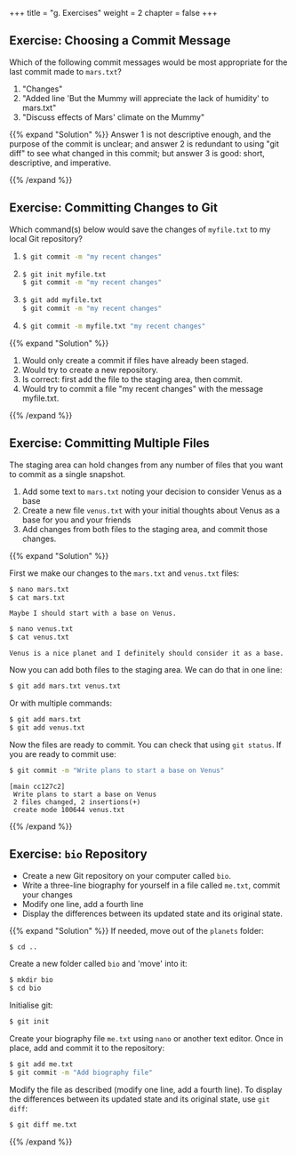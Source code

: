 +++
title = "g. Exercises"
weight = 2
chapter = false
+++

## Exercise: Choosing a Commit Message

 Which of the following commit messages would be most appropriate for the
 last commit made to `mars.txt`?

 1. "Changes"
 2. "Added line 'But the Mummy will appreciate the lack of humidity' to mars.txt"
 3. "Discuss effects of Mars' climate on the Mummy"


{{% expand "Solution" %}}
  Answer 1 is not descriptive enough, and the purpose of the commit is unclear;
  and answer 2 is redundant to using "git diff" to see what changed in this commit;
  but answer 3 is good: short, descriptive, and imperative.

{{% /expand %}}

## Exercise: Committing Changes to Git

 Which command(s) below would save the changes of `myfile.txt`
 to my local Git repository?

 1. ```Bash
    $ git commit -m "my recent changes"
    ```
    
 2. ```Bash
    $ git init myfile.txt
    $ git commit -m "my recent changes"
    ```
    
 3. ```Bash
    $ git add myfile.txt
    $ git commit -m "my recent changes"
    ```
    
 4. ```Bash
    $ git commit -m myfile.txt "my recent changes"
    ```
    
{{% expand "Solution" %}}
 
  1. Would only create a commit if files have already been staged.
  2. Would try to create a new repository.
  3. Is correct: first add the file to the staging area, then commit.
  4. Would try to commit a file "my recent changes" with the message myfile.txt.

{{% /expand %}}

## Exercise: Committing Multiple Files

 The staging area can hold changes from any number of files
 that you want to commit as a single snapshot.

 1. Add some text to `mars.txt` noting your decision
 to consider Venus as a base
 2. Create a new file `venus.txt` with your initial thoughts
 about Venus as a base for you and your friends
 3. Add changes from both files to the staging area,
 and commit those changes.

{{% expand "Solution" %}}
 
  First we make our changes to the `mars.txt` and `venus.txt` files:
  ```Bash
  $ nano mars.txt
  $ cat mars.txt
  ```
  
  ```
  Maybe I should start with a base on Venus.
  ```
  
  ```Bash
  $ nano venus.txt
  $ cat venus.txt
  ```
  
  ```
  Venus is a nice planet and I definitely should consider it as a base.
  ```
  
  Now you can add both files to the staging area. We can do that in one line:
 
  ```Bash
  $ git add mars.txt venus.txt
  ```
  
  Or with multiple commands:
  ```Bash
  $ git add mars.txt
  $ git add venus.txt
  ```
  
  Now the files are ready to commit. You can check that using `git status`. If you are ready to commit use:
  ```Bash
  $ git commit -m "Write plans to start a base on Venus"
  ```
  
  ```
  [main cc127c2]
   Write plans to start a base on Venus
   2 files changed, 2 insertions(+)
   create mode 100644 venus.txt
  ```
{{% /expand %}}

## Exercise: `bio` Repository

 * Create a new Git repository on your computer called `bio`.
 * Write a three-line biography for yourself in a file called `me.txt`,
 commit your changes
 * Modify one line, add a fourth line
 * Display the differences
 between its updated state and its original state.

{{% expand "Solution" %}} 
  If needed, move out of the `planets` folder:
 
  ```Bash
  $ cd ..
  ```
  
 
  Create a new folder called `bio` and 'move' into it:
 
  ```Bash
  $ mkdir bio
  $ cd bio
  ```
  
 
  Initialise git:
 
  ```Bash
  $ git init
  ```
  
 
  Create your biography file `me.txt` using `nano` or another text editor.
  Once in place, add and commit it to the repository:
 
  ```Bash
  $ git add me.txt
  $ git commit -m "Add biography file" 
  ```
  
 
  Modify the file as described (modify one line, add a fourth line).
  To display the differences
  between its updated state and its original state, use `git diff`:
 
  ```Bash
  $ git diff me.txt
  ```
 {{% /expand %}} 
 

[commit-messages]: https://chris.beams.io/posts/git-commit/
[git-references]: https://git-scm.com/book/en/v2/Git-Internals-Git-References

